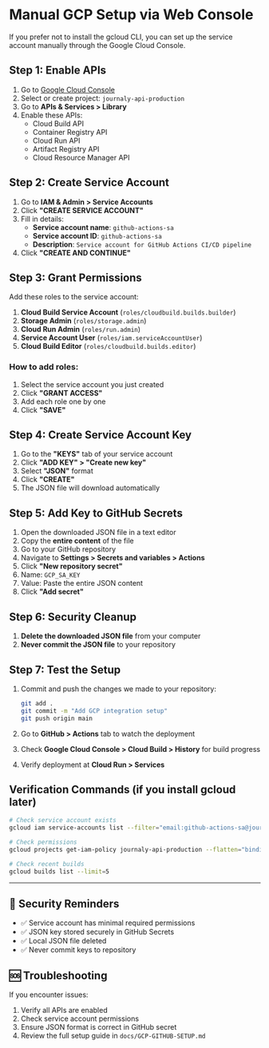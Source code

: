 # Manual GCP Setup via Web Console

If you prefer not to install the gcloud CLI, you can set up the service account manually through the Google Cloud Console.

## Step 1: Enable APIs

1. Go to [Google Cloud Console](https://console.cloud.google.com/)
2. Select or create project: `journaly-api-production`
3. Go to **APIs & Services > Library**
4. Enable these APIs:
   - Cloud Build API
   - Container Registry API
   - Cloud Run API
   - Artifact Registry API
   - Cloud Resource Manager API

## Step 2: Create Service Account

1. Go to **IAM & Admin > Service Accounts**
2. Click **"CREATE SERVICE ACCOUNT"**
3. Fill in details:
   - **Service account name**: `github-actions-sa`
   - **Service account ID**: `github-actions-sa`
   - **Description**: `Service account for GitHub Actions CI/CD pipeline`
4. Click **"CREATE AND CONTINUE"**

## Step 3: Grant Permissions

Add these roles to the service account:

1. **Cloud Build Service Account** (`roles/cloudbuild.builds.builder`)
2. **Storage Admin** (`roles/storage.admin`)
3. **Cloud Run Admin** (`roles/run.admin`)
4. **Service Account User** (`roles/iam.serviceAccountUser`)
5. **Cloud Build Editor** (`roles/cloudbuild.builds.editor`)

### How to add roles:
1. Select the service account you just created
2. Click **"GRANT ACCESS"**
3. Add each role one by one
4. Click **"SAVE"**

## Step 4: Create Service Account Key

1. Go to the **"KEYS"** tab of your service account
2. Click **"ADD KEY" > "Create new key"**
3. Select **"JSON"** format
4. Click **"CREATE"**
5. The JSON file will download automatically

## Step 5: Add Key to GitHub Secrets

1. Open the downloaded JSON file in a text editor
2. Copy the **entire content** of the file
3. Go to your GitHub repository
4. Navigate to **Settings > Secrets and variables > Actions**
5. Click **"New repository secret"**
6. Name: `GCP_SA_KEY`
7. Value: Paste the entire JSON content
8. Click **"Add secret"**

## Step 6: Security Cleanup

1. **Delete the downloaded JSON file** from your computer
2. **Never commit the JSON file** to your repository

## Step 7: Test the Setup

1. Commit and push the changes we made to your repository:
   ```bash
   git add .
   git commit -m "Add GCP integration setup"
   git push origin main
   ```

2. Go to **GitHub > Actions** tab to watch the deployment

3. Check **Google Cloud Console > Cloud Build > History** for build progress

4. Verify deployment at **Cloud Run > Services**

## Verification Commands (if you install gcloud later)

```bash
# Check service account exists
gcloud iam service-accounts list --filter="email:github-actions-sa@journaly-api-production.iam.gserviceaccount.com"

# Check permissions
gcloud projects get-iam-policy journaly-api-production --flatten="bindings[].members" --filter="bindings.members:github-actions-sa@journaly-api-production.iam.gserviceaccount.com"

# Check recent builds
gcloud builds list --limit=5
```

---

## 🔐 Security Reminders

- ✅ Service account has minimal required permissions
- ✅ JSON key stored securely in GitHub Secrets
- ✅ Local JSON file deleted
- ✅ Never commit keys to repository

## 🆘 Troubleshooting

If you encounter issues:
1. Verify all APIs are enabled
2. Check service account permissions
3. Ensure JSON format is correct in GitHub secret
4. Review the full setup guide in `docs/GCP-GITHUB-SETUP.md`
